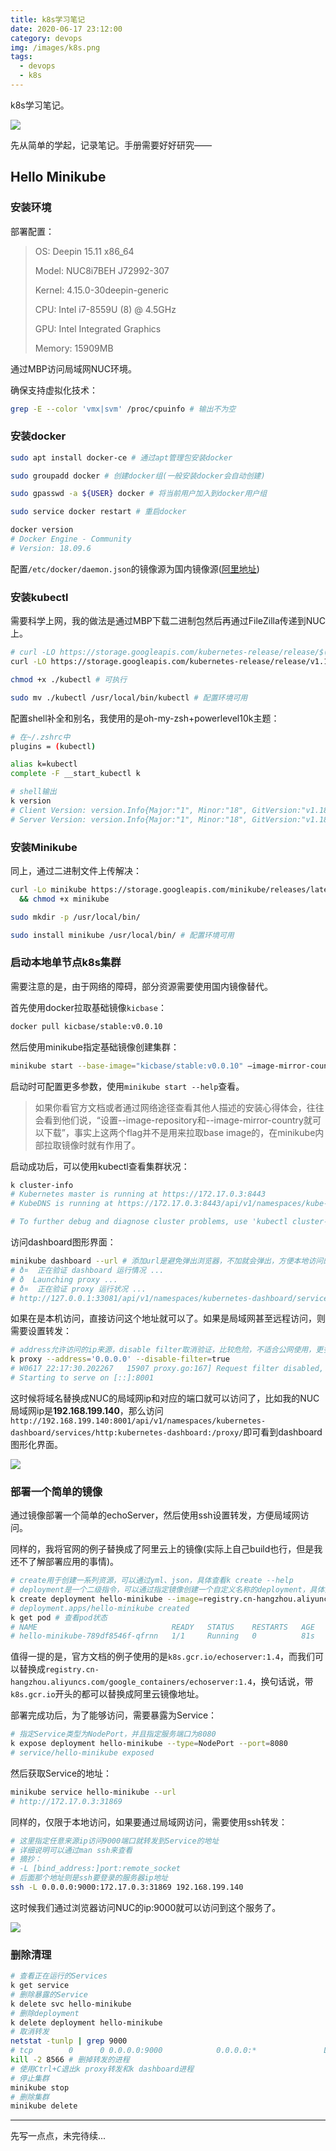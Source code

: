```yaml
---
title: k8s学习笔记
date: 2020-06-17 23:12:00
category: devops
img: /images/k8s.png
tags:
  - devops
  - k8s
---
```

k8s学习笔记。
<!-- more -->

![](/images/k8s.png)

先从简单的学起，记录笔记。手册需要好好研究——

## Hello Minikube
### 安装环境
部署配置：
> OS: Deepin 15.11 x86_64
> 
> Model: NUC8i7BEH J72992-307
> 
> Kernel: 4.15.0-30deepin-generic
> 
> CPU: Intel i7-8559U (8) @ 4.5GHz
> 
> GPU: Intel Integrated Graphics
> 
> Memory: 15909MB

通过MBP访问局域网NUC环境。

确保支持虚拟化技术：
```sh
grep -E --color 'vmx|svm' /proc/cpuinfo # 输出不为空
```

### 安装docker
```sh
sudo apt install docker-ce # 通过apt管理包安装docker

sudo groupadd docker # 创建docker组(一般安装docker会自动创建)

sudo gpasswd -a ${USER} docker # 将当前用户加入到docker用户组

sudo service docker restart # 重启docker

docker version
# Docker Engine - Community
# Version: 18.09.6
```

配置`/etc/docker/daemon.json`的镜像源为国内镜像源([阿里地址](https://cr.console.aliyun.com/cn-hangzhou/instances/mirrors))
### 安装kubectl
需要科学上网，我的做法是通过MBP下载二进制包然后再通过FileZilla传递到NUC上。
```sh
# curl -LO https://storage.googleapis.com/kubernetes-release/release/$(curl -s https://storage.googleapis.com/kubernetes-release/release/stable.txt)/bin/linux/amd64/kubectl # 可下载最新版
curl -LO https://storage.googleapis.com/kubernetes-release/release/v1.18.0/bin/linux/amd64/kubectl

chmod +x ./kubectl # 可执行

sudo mv ./kubectl /usr/local/bin/kubectl # 配置环境可用
```
配置shell补全和别名，我使用的是oh-my-zsh+powerlevel10k主题：
```sh
# 在~/.zshrc中
plugins = (kubectl)

alias k=kubectl
complete -F __start_kubectl k

# shell输出
k version
# Client Version: version.Info{Major:"1", Minor:"18", GitVersion:"v1.18.3", GitCommit:"2e7996e3e2712684bc73f0dec0200d64eec7fe40", GitTreeState:"clean", BuildDate:"2020-05-20T12:52:00Z", GoVersion:"go1.13.9", Compiler:"gc", Platform:"linux/amd64"}
# Server Version: version.Info{Major:"1", Minor:"18", GitVersion:"v1.18.3", GitCommit:"2e7996e3e2712684bc73f0dec0200d64eec7fe40", GitTreeState:"clean", BuildDate:"2020-05-20T12:43:34Z", GoVersion:"go1.13.9", Compiler:"gc", Platform:"linux/amd64"}
```
### 安装Minikube
同上，通过二进制文件上传解决：
```sh
curl -Lo minikube https://storage.googleapis.com/minikube/releases/latest/minikube-linux-amd64 \
  && chmod +x minikube

sudo mkdir -p /usr/local/bin/

sudo install minikube /usr/local/bin/ # 配置环境可用
```
### 启动本地单节点k8s集群
需要注意的是，由于网络的障碍，部分资源需要使用国内镜像替代。

首先使用docker拉取基础镜像`kicbase`：
```sh
docker pull kicbase/stable:v0.0.10
```
然后使用minikube指定基础镜像创建集群：
```sh
minikube start --base-image="kicbase/stable:v0.0.10" –image-mirror-country=cn
```
启动时可配置更多参数，使用`minikube start --help`查看。

> 如果你看官方文档或者通过网络途径查看其他人描述的安装心得体会，往往会看到他们说，“设置--image-repository和--image-mirror-country就可以下载”，事实上这两个flag并不是用来拉取base image的，在minikube内部拉取镜像时就有作用了。

启动成功后，可以使用kubectl查看集群状况：
```sh
k cluster-info
# Kubernetes master is running at https://172.17.0.3:8443
# KubeDNS is running at https://172.17.0.3:8443/api/v1/namespaces/kube-system/services/kube-dns:dns/proxy

# To further debug and diagnose cluster problems, use 'kubectl cluster-info dump'.
```

访问dashboard图形界面：
```sh
minikube dashboard --url # 添加url是避免弹出浏览器，不加就会弹出，方便本地访问的
# ð¤  正在验证 dashboard 运行情况 ...
# ð  Launching proxy ...
# ð¤  正在验证 proxy 运行状况 ...
# http://127.0.0.1:33081/api/v1/namespaces/kubernetes-dashboard/services/http:kubernetes-dashboard:/proxy/
```
如果在是本机访问，直接访问这个地址就可以了。如果是局域网甚至远程访问，则需要设置转发：
```sh
# address允许访问的ip来源，disable filter取消验证，比较危险，不适合公网使用，更多参数可以通过k proxy --help查看
k proxy --address='0.0.0.0' --disable-filter=true
# W0617 22:17:30.202267   15907 proxy.go:167] Request filter disabled, your proxy is vulnerable to XSRF attacks, please be cautious
# Starting to serve on [::]:8001
```
这时候将域名替换成NUC的局域网ip和对应的端口就可以访问了，比如我的NUC局域网ip是**192.168.199.140**，那么访问`http://192.168.199.140:8001/api/v1/namespaces/kubernetes-dashboard/services/http:kubernetes-dashboard:/proxy/`即可看到dashboard图形化界面。

![](/images/k8s-dashboard.png)

### 部署一个简单的镜像
通过镜像部署一个简单的echoServer，然后使用ssh设置转发，方便局域网访问。

同样的，我将官网的例子替换成了阿里云上的镜像(实际上自己build也行，但是我还不了解部署应用的事情)。
```sh
# create用于创建一系列资源，可以通过yml、json，具体查看k create --help
# deployment是一个二级指令，可以通过指定镜像创建一个自定义名称的deployment，具体查看k create deployment --help
k create deployment hello-minikube --image=registry.cn-hangzhou.aliyuncs.com/google_containers/echoserver:1.4
# deployment.apps/hello-minikube created
k get pod # 查看pod状态
# NAME                              READY   STATUS    RESTARTS   AGE
# hello-minikube-789df8546f-qfrnn   1/1     Running   0          81s
```
值得一提的是，官方文档的例子使用的是`k8s.gcr.io/echoserver:1.4`，而我们可以替换成`registry.cn-hangzhou.aliyuncs.com/google_containers/echoserver:1.4`，换句话说，带`k8s.gcr.io`开头的都可以替换成阿里云镜像地址。

部署完成功后，为了能够访问，需要暴露为Service：
```sh
# 指定Service类型为NodePort，并且指定服务端口为8080
k expose deployment hello-minikube --type=NodePort --port=8080
# service/hello-minikube exposed
```
然后获取Service的地址：
```sh
minikube service hello-minikube --url
# http://172.17.0.3:31869
```
同样的，仅限于本地访问，如果要通过局域网访问，需要使用ssh转发：
```sh
# 这里指定任意来源ip访问9000端口就转发到Service的地址
# 详细说明可以通过man ssh来查看
# 摘抄：
# -L [bind_address:]port:remote_socket
# 后面那个地址则是ssh要登录的服务器ip地址
ssh -L 0.0.0.0:9000:172.17.0.3:31869 192.168.199.140
```
这时候我们通过浏览器访问NUC的ip:9000就可以访问到这个服务了。

![](/images/k8s-echoServer.png)

### 删除清理
```sh
# 查看正在运行的Services
k get service
# 删除暴露的Service
k delete svc hello-minikube
# 删除deployment
k delete deployment hello-minikube
# 取消转发
netstat -tunlp | grep 9000
# tcp        0      0 0.0.0.0:9000            0.0.0.0:*               LISTEN      8566/ssh
kill -2 8566 # 删掉转发的进程
# 使用Ctrl+C退出k proxy转发和k dashboard进程
# 停止集群
minikube stop
# 删除集群
minikube delete
```
---
先写一点点，未完待续...